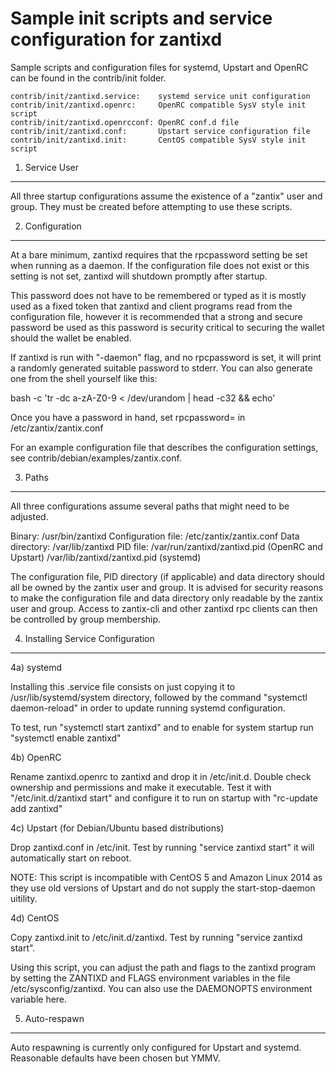 Sample init scripts and service configuration for zantixd
==========================================================

Sample scripts and configuration files for systemd, Upstart and OpenRC
can be found in the contrib/init folder.

    contrib/init/zantixd.service:    systemd service unit configuration
    contrib/init/zantixd.openrc:     OpenRC compatible SysV style init script
    contrib/init/zantixd.openrcconf: OpenRC conf.d file
    contrib/init/zantixd.conf:       Upstart service configuration file
    contrib/init/zantixd.init:       CentOS compatible SysV style init script

1. Service User
---------------------------------

All three startup configurations assume the existence of a "zantix" user
and group.  They must be created before attempting to use these scripts.

2. Configuration
---------------------------------

At a bare minimum, zantixd requires that the rpcpassword setting be set
when running as a daemon.  If the configuration file does not exist or this
setting is not set, zantixd will shutdown promptly after startup.

This password does not have to be remembered or typed as it is mostly used
as a fixed token that zantixd and client programs read from the configuration
file, however it is recommended that a strong and secure password be used
as this password is security critical to securing the wallet should the
wallet be enabled.

If zantixd is run with "-daemon" flag, and no rpcpassword is set, it will
print a randomly generated suitable password to stderr.  You can also
generate one from the shell yourself like this:

bash -c 'tr -dc a-zA-Z0-9 < /dev/urandom | head -c32 && echo'

Once you have a password in hand, set rpcpassword= in /etc/zantix/zantix.conf

For an example configuration file that describes the configuration settings,
see contrib/debian/examples/zantix.conf.

3. Paths
---------------------------------

All three configurations assume several paths that might need to be adjusted.

Binary:              /usr/bin/zantixd
Configuration file:  /etc/zantix/zantix.conf
Data directory:      /var/lib/zantixd
PID file:            /var/run/zantixd/zantixd.pid (OpenRC and Upstart)
                     /var/lib/zantixd/zantixd.pid (systemd)

The configuration file, PID directory (if applicable) and data directory
should all be owned by the zantix user and group.  It is advised for security
reasons to make the configuration file and data directory only readable by the
zantix user and group.  Access to zantix-cli and other zantixd rpc clients
can then be controlled by group membership.

4. Installing Service Configuration
-----------------------------------

4a) systemd

Installing this .service file consists on just copying it to
/usr/lib/systemd/system directory, followed by the command
"systemctl daemon-reload" in order to update running systemd configuration.

To test, run "systemctl start zantixd" and to enable for system startup run
"systemctl enable zantixd"

4b) OpenRC

Rename zantixd.openrc to zantixd and drop it in /etc/init.d.  Double
check ownership and permissions and make it executable.  Test it with
"/etc/init.d/zantixd start" and configure it to run on startup with
"rc-update add zantixd"

4c) Upstart (for Debian/Ubuntu based distributions)

Drop zantixd.conf in /etc/init.  Test by running "service zantixd start"
it will automatically start on reboot.

NOTE: This script is incompatible with CentOS 5 and Amazon Linux 2014 as they
use old versions of Upstart and do not supply the start-stop-daemon uitility.

4d) CentOS

Copy zantixd.init to /etc/init.d/zantixd. Test by running "service zantixd start".

Using this script, you can adjust the path and flags to the zantixd program by
setting the ZANTIXD and FLAGS environment variables in the file
/etc/sysconfig/zantixd. You can also use the DAEMONOPTS environment variable here.

5. Auto-respawn
-----------------------------------

Auto respawning is currently only configured for Upstart and systemd.
Reasonable defaults have been chosen but YMMV.
